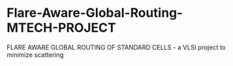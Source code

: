# Flare-Aware-Global-Routing-MTECH-PROJECT
FLARE AWARE GLOBAL ROUTING OF STANDARD CELLS - a VLSI project to minimize scattering
